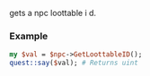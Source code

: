 gets a npc loottable i d.
### Example

```perl
my $val = $npc->GetLoottableID();
quest::say($val); # Returns uint
```